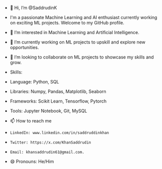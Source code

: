 - 👋 Hi, I’m @SaddrudinK
- I'm a passionate Machine Learning and AI enthusiast currently working on exciting ML projects. Welcome to my GitHub profile.
  
- 👀 I’m interested in Machine Learning and Artificial Intelligence.
- 🌱 I’m currently working on ML projects to upskill and explore new opportunities.
- 💞️ I’m looking to collaborate on ML projects to showcase my skills and grow.
  
- Skills:
- Language: Python, SQL
- Libraries: Numpy, Pandas, Matplotlib, Seaborn
- Frameworks: Scikit Learn, Tensorflow, Pytorch
- Tools: Jupyter Notebook, Git, MySQL
  
- 📫 How to reach me
-     LinkedIn: www.linkedin.com/in/saddruddinkhan
-     Twitter: https://x.com/KhanSaddrudin
-     Email: khansaddrudin61@gmail.com.
  
- 😄 Pronouns: He/Him
  

<!---
SaddrudinK/SaddrudinK is a ✨ special ✨ repository because its `README.md` (this file) appears on your GitHub profile.
You can click the Preview link to take a look at your changes.
--->
